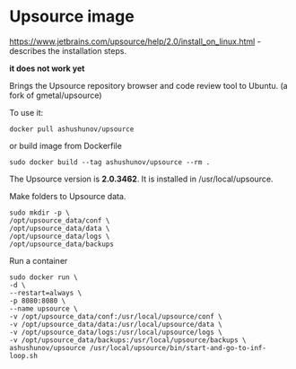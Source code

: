 Upsource image
=============
https://www.jetbrains.com/upsource/help/2.0/install_on_linux.html - describes the installation steps.

**it does not work yet**

Brings the Upsource repository browser and code review tool to Ubuntu.
(a fork of gmetal/upsource)

To use it: 

`docker pull ashushunov/upsource`

or build image from Dockerfile

`sudo docker build --tag ashushunov/upsource --rm .`

The Upsource version is **2.0.3462**. It is installed in /usr/local/upsource.

Make folders to Upsource data.
```
sudo mkdir -p \
/opt/upsource_data/conf \
/opt/upsource_data/data \
/opt/upsource_data/logs \
/opt/upsource_data/backups
```
Run a container
```
sudo docker run \
-d \
--restart=always \
-p 8080:8080 \
--name upsource \
-v /opt/upsource_data/conf:/usr/local/upsource/conf \
-v /opt/upsource_data/data:/usr/local/upsource/data \
-v /opt/upsource_data/logs:/usr/local/upsource/logs \
-v /opt/upsource_data/backups:/usr/local/upsource/backups \
ashushunov/upsource /usr/local/upsource/bin/start-and-go-to-inf-loop.sh
```

